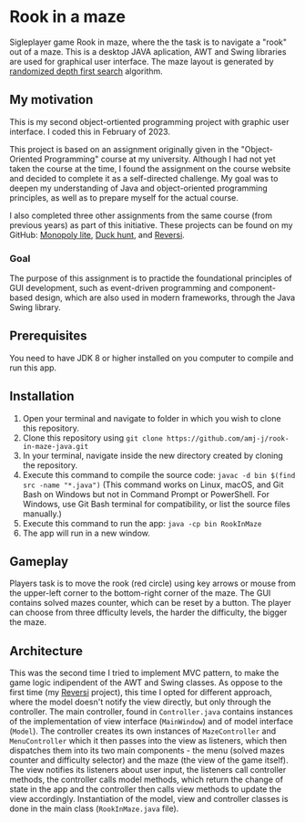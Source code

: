 # Rook in a maze

Sigleplayer game Rook in maze, where the the task is to navigate a "rook" out of a maze. This is a desktop JAVA aplication, AWT and Swing libraries are used for graphical user interface.
The maze layout is generated by [randomized depth first search](https://www.baeldung.com/cs/maze-generation#dfs-maze) algorithm.

## My motivation
This is my second object-ortiented programming project with graphic user interface. I coded this in February of 2023.

This project is based on an assignment originally given in the "Object-Oriented Programming" course at my university.
Although I had not yet taken the course at the time, I found the assignment on the course website and decided to complete it as a self-directed challenge.
My goal was to deepen my understanding of Java and object-oriented programming principles, as well as to prepare myself for the actual course.

I also completed three other assignments from the same course (from previous years) as part of this initiative. 
These projects can be found on my GitHub: [Monopoly lite](https://github.com/amj-j/monopoly-lite-java), [Duck hunt](https://github.com/amj-j/duck-hunt-java), and [Reversi](https://github.com/amj-j/reversi-java).

### Goal
The purpose of this assignment is to practide the foundational principles of GUI development, such as event-driven programming and component-based design, which are also used in modern frameworks, through the Java Swing library.

## Prerequisites
You need to have JDK 8 or higher installed on you computer to compile and run this app.

## Installation
1. Open your terminal and navigate to folder in which you wish to clone this repository.
2. Clone this repository using ```git clone https://github.com/amj-j/rook-in-maze-java.git```
3. In your terminal, navigate inside the new directory created by cloning the repository.
4. Execute this command to compile the source code: ```javac -d bin $(find src -name "*.java")``` (This command works on Linux, macOS, and Git Bash on Windows but not in Command Prompt or PowerShell. For Windows, use Git Bash terminal for compatibility, or list the source files manually.)
5. Execute this command to run the app: ```java -cp bin RookInMaze```
6. The app will run in a new window.

## Gameplay
Players task is to move the rook (red circle) using key arrows or mouse from the upper-left corner to the bottom-right corner of the maze. The GUI contains solved mazes counter, which can be reset by a button. The player can choose from three dfficulty levels, the harder the difficulty, the bigger the maze.

## Architecture
This was the second time I tried to implement MVC pattern, to make the game logic indipendent of the AWT and Swing classes. As oppose to the first time (my [Reversi](https://github.com/amj-j/reversi-java) project), this time I opted for different approach, where the model doesn't notify the view directly, but only through the controller. The main controller, found in ```Controller.java``` contains instances of the implementation of view interface (```MainWindow```) and of model interface (```Model```). The controller creates its own instances of ```MazeController``` and ```MenuController``` which it then passes into the view as listeners, which then dispatches them into its two main components - the menu (solved mazes counter and difficulty selector) and the maze (the view of the game itself). The view notifies its listeners about user input, the listeners call controller methods, the controller calls model methods, which return the change of state in the app and the controller then calls view methods to update the view accordingly. Instantiation of the model, view and controller classes is done in the main class (```RookInMaze.java``` file).
